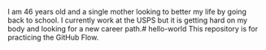 I am 46 years old and a single mother looking to better my life by going back to school. I currently work at the USPS but it is getting hard on my body and looking for a new career path.# hello-world
This repository is for practicing the GitHub Flow.
